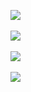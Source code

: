 <img align="center" src="https://wakatime.com/badge/user/cb4b18cb-0d3f-4ac8-b8e6-fc815252a62f.svg"><br/><br/>
<img align="center" src="https://github-readme-stats.vercel.app/api?username=pptx704&count_private=true&show_icons=true&theme=nord&custom_title=Rafeed's%20Overview"><br/><br/>
<img align="center" src="https://github-readme-stats.vercel.app/api/top-langs/?username=pptx704&langs_count=8&theme=nord&layout=compact"><br/><br/>
<img align="center" src="https://github-readme-stats.vercel.app/api/wakatime?username=pptx_704&layout=compact"><br/><br/>
